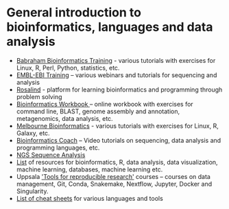 # General introduction to bioinformatics, languages and data analysis

- [Babraham Bioinformatics Training](https://www.bioinformatics.babraham.ac.uk/training.html) - various tutorials with exercises for Linux, R, Perl, Python, statistics, etc.
- [EMBL-EBI Training](https://www.ebi.ac.uk/training/on-demand) – various webinars and tutorials for sequencing and analysis
- [Rosalind](https://rosalind.info/problems/locations/) - platform for learning bioinformatics and programming through problem solving
- [Bioinformatics Workbook ](https://bioinformaticsworkbook.org/list.html#gsc.tab=0)– online workbook with exercises for command line, BLAST, genome assembly and annotation, metagenomics, data analysis, etc.
- [Melbourne Bioinformatics](https://www.melbournebioinformatics.org.au/tutorials/) - various tutorials with exercises for Linux, R, Galaxy, etc.
- [Bioinformatics Coach](https://www.youtube.com/channel/UCOJM9xzqDc6-43j2x_vXqCQ/playlists) – Video tutorials on sequencing, data analysis and programming languages, etc.
- [NGS Sequence Analysis](https://bioinf.comav.upv.es/courses/sequence_analysis/index.html)
- [List](https://github.com/crazyhottommy/getting-started-with-genomics-tools-and-resources) of resources for bioinformatics, R, data analysis, data visualization, machine learning, databases, machine learning etc.
- Uppsala ['Tools for reproducible research'](https://uppsala.instructure.com/courses/51980) courses – courses on data management, Git, Conda, Snakemake, Nextflow, Jupyter, Docker and Singularity.
- [List of cheat sheets](https://github.com/detailyang/awesome-cheatsheet) for various languages and tools
